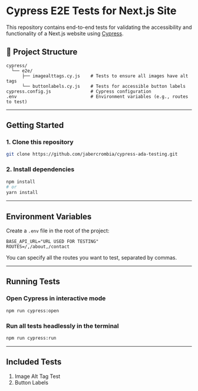 # Cypress E2E Tests for Next.js Site

This repository contains end-to-end tests for validating the accessibility and functionality of a Next.js website using [Cypress](https://www.cypress.io/).

## 📁 Project Structure

```
cypress/
  └── e2e/
      ├── imagealttags.cy.js    # Tests to ensure all images have alt tags
      └── buttonlabels.cy.js    # Tests for accessible button labels
cypress.config.js               # Cypress configuration
.env                            # Environment variables (e.g., routes to test)
```

---

## Getting Started

### 1. Clone this repository

```bash
git clone https://github.com/jabercrombia/cypress-ada-testing.git
```

### 2. Install dependencies

```bash
npm install
# or
yarn install
```

---

## Environment Variables

Create a `.env` file in the root of the project:

```
BASE_API_URL="URL USED FOR TESTING"
ROUTES=/,/about,/contact
```

You can specify all the routes you want to test, separated by commas.

---

## Running Tests

### Open Cypress in interactive mode

```bash
npm run cypress:open
```

### Run all tests headlessly in the terminal

```bash
npm run cypress:run
```

---

## Included Tests

1. Image Alt Tag Test
2. Button Labels

